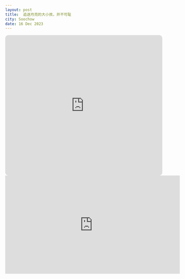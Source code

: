 ```yaml
---
layout: post
title:  追逐月亮的大小孩，并不可耻
city: Soochow
date: 16 Dec 2023
---
```


<iframe allow="autoplay *; encrypted-media *; fullscreen *; clipboard-write" frameborder="0" height="450" style="width:100%;max-width:660px;overflow:hidden;border-radius:10px;" sandbox="allow-forms allow-popups allow-same-origin allow-scripts allow-storage-access-by-user-activation allow-top-navigation-by-user-activation" src="https://embed.music.apple.com/tr/playlist/%E5%B0%BD%E7%AE%A1%E5%A6%82%E6%AD%A4-%E8%BF%98%E6%98%AF/pl.u-JPAZZlZTLp8aLex"></iframe>

<iframe width="560" height="315" src="https://www.youtube.com/embed/FC0yxZmr9U8?si=7_lTULQ8AOuOx1GL" title="YouTube video player" frameborder="0" allow="accelerometer; autoplay; clipboard-write; encrypted-media; gyroscope; picture-in-picture; web-share" allowfullscreen></iframe>
